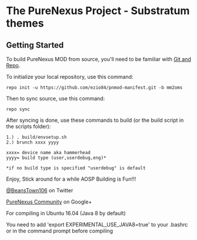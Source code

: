 The PureNexus Project - Substratum themes
=====================

Getting Started
---------------

To build PureNexus MOD from source, you'll need to be familiar with
[Git and Repo](http://source.android.com/download/using-repo).


To initialize your local repository, use this command:

	repo init -u https://github.com/ezio84/pnmod-manifest.git -b mm2oms

Then to sync source, use this command:

	repo sync

After syncing is done, use these commands to build (or the build script in the scripts folder):

    1.) . build/envsetup.sh
    2.) brunch xxxx yyyy

    xxxx= device name aka hammerhead
    yyyy= build type (user,userdebug,eng)*

    *if no build type is specified "userdebug" is default

Enjoy, Stick around for a while AOSP Building is Fun!!!

[@BeansTown106](https://twitter.com/beanstown106) on Twitter

[PureNexus Community](https://plus.google.com/u/0/communities/103055954354785266764) on Google+

For compiling in Ubuntu 16.04 (Java 8 by default)

You need to add 'export EXPERIMENTAL_USE_JAVA8=true' to your .bashrc or in the command prompt
before compiling
